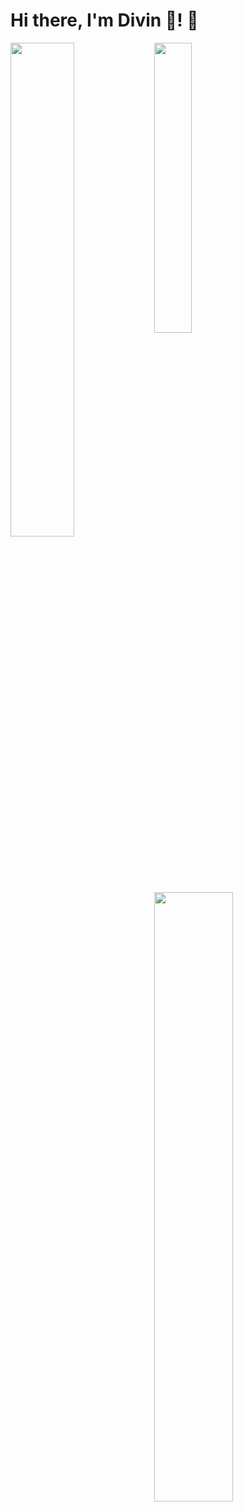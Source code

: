 
# Hi there, I'm Divin 🤠! 👋

<img align="left" width="45%" src="https://github-readme-stats.vercel.app/api?username=aimedivin&theme=highcontrast&show_icons=true&hide_border=true&count_private=true"/>
<img left="123" width="34.5%" src="https://github-readme-stats.vercel.app/api/top-langs/?username=aimedivin&theme=highcontrast&show_icons=true&hide_border=true&layout=compact">


<a><img width="50%" float="center" src="https://github-readme-streak-stats.herokuapp.com/?user=aimedivin&theme=highcontrast&hide_border=true"></a>

